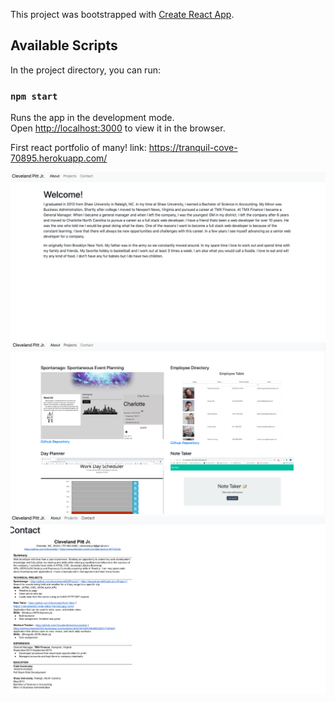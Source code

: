 This project was bootstrapped with [Create React App](https://github.com/facebook/create-react-app).

## Available Scripts

In the project directory, you can run:

### `npm start`

Runs the app in the development mode.<br />
Open [http://localhost:3000](http://localhost:3000) to view it in the browser.

First react portfolio of many!
link:
https://tranquil-cove-70895.herokuapp.com/

<img src="./src/images/screenshot1.png">

<img src="./src/images/screenshot2.png">

<img src="./src/images/screenshot3.png">